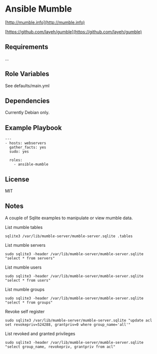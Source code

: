 Ansible Mumble
==============

[http://mumble.info](http://mumble.info)

[https://github.com/layeh/gumble](https://github.com/layeh/gumble)

Requirements
------------

...

Role Variables
--------------

See defaults/main.yml

Dependencies
------------

Currently Debian only.

Example Playbook
----------------

    ---
    - hosts: webservers
      gather_facts: yes
      sudo: yes

      roles:
        - ansible-mumble

License
-------

MIT

Notes
-----

A couple of Sqlite examples to manipulate or view mumble data.

List mumble tables

	sqlite3 /var/lib/mumble-server/mumble-server.sqlite .tables

List mumble servers

    sudo sqlite3 -header /var/lib/mumble-server/mumble-server.sqlite "select * from servers"

List mumble users

	sudo sqlite3 -header /var/lib/mumble-server/mumble-server.sqlite "select * from users"

List mumble groups

	sudo sqlite3 -header /var/lib/mumble-server/mumble-server.sqlite "select * from groups"

Revoke self register

    sudo sqlite3 /var/lib/mumble-server/mumble-server.sqlite "update acl set revokepriv=524288, grantpriv=0 where group_name='all'"

List revoked and granted privileges

	sudo sqlite3 -header /var/lib/mumble-server/mumble-server.sqlite "select group_name, revokepriv, grantpriv from acl"

